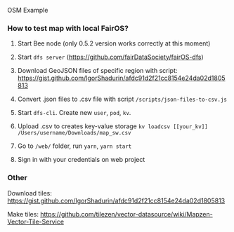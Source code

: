 OSM Example

### How to test map with local FairOS?

1) Start Bee node (only 0.5.2 version works correctly at this moment)

2) Start ```dfs server``` (https://github.com/fairDataSociety/fairOS-dfs)

3) Download GeoJSON files of specific region with script: https://gist.github.com/IgorShadurin/afdc91d2f21cc8154e24da02d1805813

4) Convert .json files to .csv file with script ```/scripts/json-files-to-csv.js```

5) Start ```dfs-cli```. Create new ```user```, ```pod```, ```kv```. 

6) Upload .csv to creates key-value storage ```kv loadcsv [[your_kv]] /Users/username/Downloads/map_sw.csv```

6) Go to ```/web/``` folder, run ```yarn```, ```yarn start```

7) Sign in with your credentials on web project


### Other

Download tiles: https://gist.github.com/IgorShadurin/afdc91d2f21cc8154e24da02d1805813

Make tiles: https://github.com/tilezen/vector-datasource/wiki/Mapzen-Vector-Tile-Service
